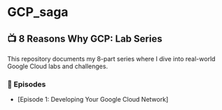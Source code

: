 # GCP_saga

## 📺 8 Reasons Why GCP: Lab Series

This repository documents my 8-part series where I dive into real-world Google Cloud labs and challenges.

### 🧭 Episodes
- [Episode 1: Developing Your Google Cloud Network]

